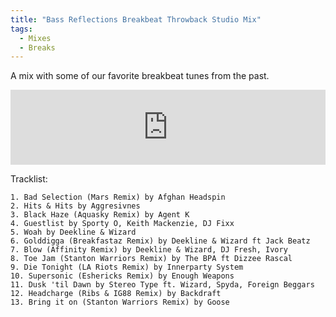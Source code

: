 ```yaml
---
title: "Bass Reflections Breakbeat Throwback Studio Mix"
tags: 
  - Mixes
  - Breaks
---
```


A mix with some of our favorite breakbeat tunes from the past.

<iframe width="100%" height="120" src="https://www.mixcloud.com/widget/iframe/?hide_cover=1&feed=%2Fbassreflections%2Fbass-reflections-breakbeat-throwback-mix-may-3rd-2016%2F" frameborder="0"></iframe>

Tracklist:

```
1. Bad Selection (Mars Remix) by Afghan Headspin
2. Hits & Hits by Aggresivnes
3. Black Haze (Aquasky Remix) by Agent K
4. Guestlist by Sporty O, Keith Mackenzie, DJ Fixx
5. Woah by Deekline & Wizard
6. Golddigga (Breakfastaz Remix) by Deekline & Wizard ft Jack Beatz
7. Blow (Affinity Remix) by Deekline & Wizard, DJ Fresh, Ivory
8. Toe Jam (Stanton Warriors Remix) by The BPA ft Dizzee Rascal
9. Die Tonight (LA Riots Remix) by Innerparty System
10. Supersonic (Eshericks Remix) by Enough Weapons
11. Dusk 'til Dawn by Stereo Type ft. Wizard, Spyda, Foreign Beggars
12. Headcharge (Ribs & IG88 Remix) by Backdraft
13. Bring it on (Stanton Warriors Remix) by Goose
```